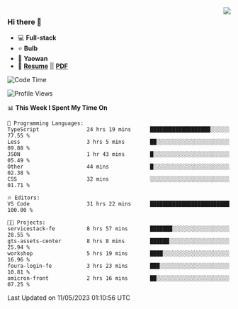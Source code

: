 <img align="right" src="https://github-readme-stats.vercel.app/api?username=LolipopJ&show_icons=true&count_private=true&hide_title=true&include_all_commits=true&theme=vue">

### Hi there 👋

- :computer: **Full-stack**
- :star: **Bulb**
- :pill: **Yaowan**
- :milky_way: [**Resume**](https://lolipopj.github.io/resume/) || [**PDF**](https://cdn.jsdelivr.net/gh/lolipopj/resume/export/resume-en.pdf)

<!--START_SECTION:waka-->
![Code Time](http://img.shields.io/badge/Code%20Time-1%2C239%20hrs%2011%20mins-blue)

![Profile Views](http://img.shields.io/badge/Profile%20Views-7-blue)

📊 **This Week I Spent My Time On** 

```text
💬 Programming Languages: 
TypeScript               24 hrs 19 mins      ███████████████████░░░░░░   77.55 % 
Less                     3 hrs 5 mins        ██░░░░░░░░░░░░░░░░░░░░░░░   09.88 % 
JSON                     1 hr 43 mins        █░░░░░░░░░░░░░░░░░░░░░░░░   05.49 % 
Other                    44 mins             █░░░░░░░░░░░░░░░░░░░░░░░░   02.38 % 
CSS                      32 mins             ░░░░░░░░░░░░░░░░░░░░░░░░░   01.71 % 

🔥 Editors: 
VS Code                  31 hrs 22 mins      █████████████████████████   100.00 % 

🐱‍💻 Projects: 
servicestack-fe          8 hrs 57 mins       ███████░░░░░░░░░░░░░░░░░░   28.55 % 
gts-assets-center        8 hrs 8 mins        ██████░░░░░░░░░░░░░░░░░░░   25.94 % 
workshop                 5 hrs 19 mins       ████░░░░░░░░░░░░░░░░░░░░░   16.96 % 
foura-login-fe           3 hrs 23 mins       ███░░░░░░░░░░░░░░░░░░░░░░   10.81 % 
omicron-front            2 hrs 16 mins       ██░░░░░░░░░░░░░░░░░░░░░░░   07.25 % 
```


 Last Updated on 11/05/2023 01:10:56 UTC
<!--END_SECTION:waka-->
